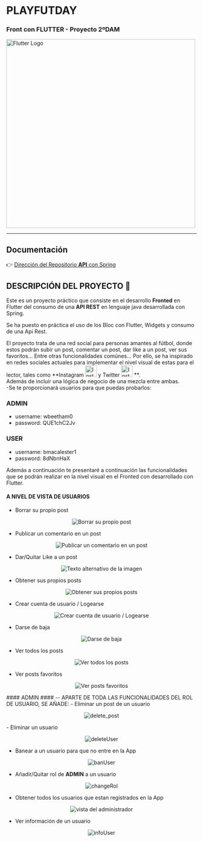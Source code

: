 # PLAYFUTDAY
### Front con FLUTTER - Proyecto 2ºDAM

<img src="https://docs.flutter.dev/assets/images/shared/brand/flutter/logo/flutter-lockup.png" width="500" alt="Flutter Logo"/>
 
___


## **Documentación**

:point_right: [Dirección del Repositorio **API** con Spring](https://github.com/MaylorSr/playfutday)

## **DESCRIPCIÓN DEL PROYECTO** :speech_balloon:

Este es un proyecto práctico que consiste en el desarrollo **Fronted** en Flutter del consumo de una **API REST** en lenguaje java desarrollada con Spring.

Se ha puesto en práctica el uso de los Bloc con Flutter, Widgets y consumo de una Api Rest.<br>

El proyecto trata de una red social para personas amantes al fútbol, donde estos podrán subir un post, comentar un post, dar like a un post, ver sus favoritos... Entre otras funcionalidades comúnes... Por ello, se ha inspirado en redes sociales actuales para implementar el nivel visual de estas para el lector, tales como **Instagram   <img src="https://simpleicons.org/icons/instagram.svg" alt="Instagram Icon" width="30" height="30" style="fill: #E4405F;">
 y Twitter <img src="https://simpleicons.org/icons/twitter.svg" alt="Instagram Icon" width="30" height="30" style="fill: #E4405F;"> **. <br>
 Además de incluír una lógica de negocio de una mezcla entre ambas. <br>
 -Se te proporcionará usuarios para que puedas probarlos:<br>
 ### ADMIN
 - username: wbeetham0
 - password: QUE1chC2Jv
 ### USER
 - username: bmacalester1
 - password: 8dNbnHaX
 
 Además a continuación te presentaré a continuación las funcionalidades que se podrán realizar en la nivel visual en el Fronted con desarrollado con Flutter.
 
 #### A NIVEL DE VISTA DE USUARIOS ####
- Borrar su propio post<br>
<p align="center" style="text-align: center;">
  <img src="https://github.com/MaylorSr/playfutday_flutter/blob/main/Gifs/delete_post.gif" alt="Borrar su propio post" />
</p>

- Publicar un comentario en un post<br>
<p align="center" style="text-align: center;">
  <img src="https://github.com/MaylorSr/playfutday_flutter/blob/main/Gifs/comment.gif" alt="Publicar un comentario en un post" />
</p>

- Dar/Quitar Like a un post<br>
<p align="center" style="text-align: center;">
  <img src="url-de-la-imagen" alt="Texto alternativo de la imagen" />
</p>

- Obtener sus propios posts<br>
<p align="center" style="text-align: center;">
  <img src="https://github.com/MaylorSr/playfutday_flutter/blob/main/Gifs/myPosts.gif" alt="Obtener sus propios posts" />
</p>

- Crear cuenta de usuario /  Logearse<br>
<p align="center" style="text-align: center;">
  <img src="https://github.com/MaylorSr/playfutday_flutter/blob/main/Gifs/crearCuenta.gif" alt="Crear cuenta de usuario / Logearse" />
</p>

- Darse de baja<br>
<p align="center" style="text-align: center;">
  <img src="https://github.com/MaylorSr/playfutday_flutter/blob/main/Gifs/unsuscribe.gif" alt="Darse de baja" />
</p>

- Ver todos los posts<br>
<p align="center" style="text-align: center;">
  <img src="https://github.com/MaylorSr/playfutday_flutter/blob/main/Gifs/allPosts.gif" alt="Ver todos los posts" />
</p>

- Ver posts favoritos<br>
<p align="center" style="text-align: center;">
  <img src="https://github.com/MaylorSr/playfutday_flutter/blob/main/Gifs/favourites.gif" alt="Ver posts favoritos" />
</p>
 #### ADMIN ####
-- APARTE DE TODA LAS FUNCIONALIDADES DEL ROL DE USUARIO, SE AÑADE:
- Eliminar un post de un usuario
<p align="center" style="text-align: center;">
  <img src="https://github.com/MaylorSr/playfutday_flutter/blob/main/Gifs/delete_post.gif" alt="delete_post" />
</p>
- Eliminar un usuario
<p align="center" style="text-align: center;">
  <img src="https://github.com/MaylorSr/playfutday_flutter/blob/main/Gifs/deleteUser.gif" alt="deleteUser" />
</p>

- Banear a un usuario para que no entre en la App
<p align="center" style="text-align: center;">
  <img src="https://github.com/MaylorSr/playfutday_flutter/blob/main/Gifs/banUser.gif" alt="banUser" />
</p>


- Añadir/Quitar rol de **ADMIN** a un usuario

<p align="center" style="text-align: center;">
  <img src="https://github.com/MaylorSr/playfutday_flutter/blob/main/Gifs/changeRol.gif" alt="changeRol" />
</p>

- Obtener todos los usuarios que estan registrados en la App
<p align="center" style="text-align: center;">
  <img src="https://github.com/MaylorSr/playfutday_flutter/blob/main/Gifs/admin.gif" alt="vista del administrador" />
</p>

- Ver información de un usuario
<p align="center" style="text-align: center;">
  <img src="https://github.com/MaylorSr/playfutday_flutter/blob/main/Gifs/infoUser.gif" alt="infoUser" />
</p>
